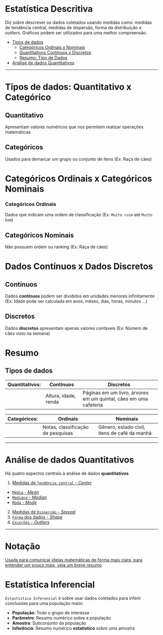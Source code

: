 # Estatística Descritiva 
Diz sobre descrever os dados coletados usando medidas como: medidas de tendência central, medidas de dispersão, forma da distribuição e *outliers*. Gráficos podem ser utilizados para uma melhor compreensão.

* [Tipos de dados](#tipos-de-dados)
  * [Categóricos Ordinais x Nominais](#categoricos)
  * [Quantitativos Contínuos x Discretos](#quantitativos)
  * [Resumo: Tipo de Dados](#resumo-tipo-de-dados)
* [Análise de dados Quantitativos](#analise-quantitativos)

------

<a id="tipos-de-dados"></a>
# Tipos de dados: Quantitativo x Categórico

## Quantitativo
Apresentam valores numéricos que nos permitem realizar operações matemáticas

## Categóricos
Usados para demarcar um grupo ou conjunto de itens (Ex: Raça de cães)

<a id="categoricos"></a>
# Categóricos Ordinais x Categóricos Nominais
### Categóricos Ordinais
Dados que indicam uma ordem de classificação (Ex: `Muito ruim` até `Muito bom`)

## Categóricos Nominais
Não possuem ordem ou ranking (Ex: Raça de cães)

<a id="quantitativos"></a>
# Dados Contínuos x Dados Discretos
## Contínuos
Dados **contínuos** podem ser divididos em unidades menores infinitamente
(Ex: Idade pode ser calculada em anos, mêses, dias, horas, minutos ...)

## Discretos
Dados **discretos** apresentam apenas valores contáveis
(Ex: Número de cães visto na semana)

<a id="resumo-tipo-de-dados"></a>
# Resumo
## Tipos de dados

| **Quantitativos:**	| **Contínuos**         | **Discretos** |
| --- | --- | --- |
|                     | Altura, idade, renda  | Páginas em um livro, árvores em um quintal, cães em uma cafeteria |


| **Categóricos:**  | **Ordinais**  | **Nominais**  |
| --- | --- | --- |
|     | Notas, classificação de pesquisas | Gênero, estado civil, itens de café da manhã  |


------

<a id="analise-quantitativos"></a>
# Análise de dados Quantitativos
Há quatro aspectos centrais à análise de dados **quantitativos**
1. [Medidas de `Tendência central` - *Center*](center.md#tendencia-central)
  * [`Média` - *Mean*](center#media)
  * [`Mediana` - *Median*](center#mediana)
  * [`Moda` - *Mode*](center#excecoes)
2. [Medidas de `Dispersão` - *Spread*](spread.md)
3. [`Forma` dos dados - *Shape*](shape.md)
4. [`Exceções` - *Outliers*](outliers.md)


------
# Notação
[Usada para comunicar ideias matemáticas de forma mais clara, para entender um pouco mais, veja um breve resumo](notation.md).


# Estatística Inferencial
`Estastística Inferencial` é sobre usar dados coletados para inferir conclusões para uma população maior.

* **População**: Todo o grupo de interesse
* **Parâmetro**: Resumo numérico sobre a população
* **Amostra**: Subconjunto da população
* **Inferência**: Resumo numérico **estatístico** sobre uma amostra